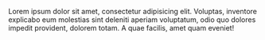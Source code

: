 Lorem ipsum dolor sit amet, consectetur adipisicing elit. Voluptas, inventore explicabo eum molestias sint deleniti aperiam voluptatum, odio quo dolores impedit provident, dolorem totam. A quae facilis, amet quam eveniet!